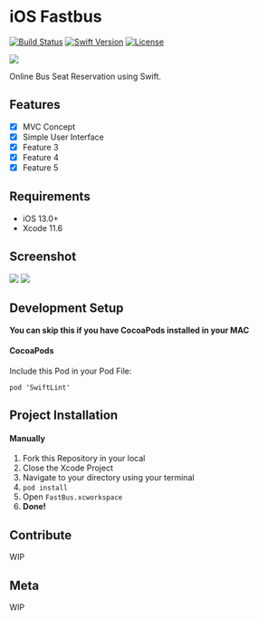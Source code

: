# iOS Fastbus

[![Build Status][travis-image]][travis-url]
[![Swift Version][swift-image]][swift-url]
[![License][license-image]][license-url]

![](https://i.imgur.com/tKBNb9n.png)

Online Bus Seat Reservation using Swift. 

## Features

- [x] MVC Concept
- [x] Simple User Interface
- [x] Feature 3
- [x] Feature 4
- [x] Feature 5

## Requirements

- iOS 13.0+
- Xcode 11.6

## Screenshot

![](https://i.imgur.com/rTfKx9N.png)
![](https://i.imgur.com/fAWX54Q.png)

## Development Setup
**You can skip this if you have CocoaPods installed in your MAC**

#### CocoaPods
Include this Pod in your Pod File:
``` 
pod 'SwiftLint'
```

## Project Installation

#### Manually
1. Fork this Repository in your local
2. Close the Xcode Project
3. Navigate to your directory using your terminal
4. ```pod install```
5. Open ```FastBus.xcworkspace```
6. **Done!**

## Contribute

WIP

## Meta

WIP

[swift-image]:https://img.shields.io/badge/swift-5.0-orange.svg
[swift-url]: https://swift.org/
[license-image]: https://img.shields.io/badge/License-MIT-blue.svg
[license-url]: LICENSE
[travis-image]: https://img.shields.io/travis/dbader/node-datadog-metrics/master.svg?style=flat-square
[travis-url]: https://travis-ci.org/dbader/node-datadog-metrics
[codebeat-image]: https://codebeat.co/badges/c19b47ea-2f9d-45df-8458-b2d952fe9dad
[codebeat-url]: https://codebeat.co/projects/github-com-vsouza-awesomeios-com
